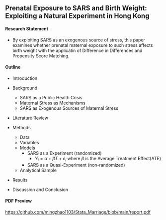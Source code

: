 ## Prenatal Exposure to SARS and Birth Weight: Exploiting a Natural Experiment in Hong Kong

#### Research Statement 

- By exploiting SARS as an exogenous source of stress, this paper examines whether prenatal maternal exposure to such stress affects birth weight with the applicatin of Difference in Differences and Propensity Score Matching.

#### Outline

- Introduction
- Background
  - SARS as a Public Health Crisis
  - Maternal Stress as Mechanisms
  - SARS as Exogenous Sources of Maternal Stress
- Literature Review
- Methods
  - Data
  - Variables
  - Models
    - SARS as a Experiment (randomized)
      - $Y_i = \alpha + \beta T + e_i$ where $\beta$ is the Average Treatment Effect(ATE)
    - SARS as a Quasi-Experiment (non-randomized)
  - Analytical Sample

- Results
- Discussion and Conclusion

#### PDF Preview

https://github.com/mingzhao1103/Stata_Marriage/blob/main/report.pdf

